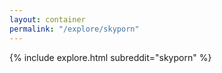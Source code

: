 ```yaml
---
layout: container
permalink: "/explore/skyporn"
---
```


<link rel="stylesheet" type="text/css" href="/static/css/explore.css">
{% include explore.html subreddit="skyporn" %}
